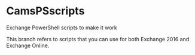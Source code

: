 # CamsPSscripts
Exchange PowerShell scripts to make it work

This branch refers to scripts that you can use for both Exchange 2016 and Exchange Online.

